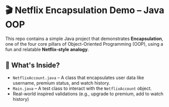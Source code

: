 # 🎬 Netflix Encapsulation Demo – Java OOP

This repo contains a simple Java project that demonstrates **Encapsulation**, one of the four core pillars of Object-Oriented Programming (OOP), using a fun and relatable **Netflix-style analogy**.

## 📌 What's Inside?

- `NetflixAccount.java` – A class that encapsulates user data like username, premium status, and watch history.
- `Main.java` – A test class to interact with the `NetflixAccount` object.
- Real-world inspired validations (e.g., upgrade to premium, add to watch history)

